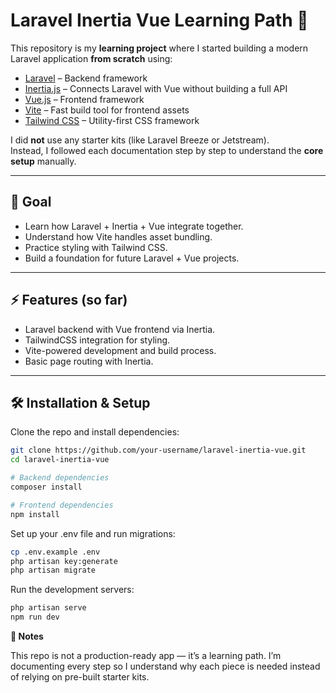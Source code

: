 # Laravel Inertia Vue Learning Path 🚀

This repository is my **learning project** where I started building a modern Laravel application **from scratch** using:

- [Laravel](https://laravel.com/docs) – Backend framework  
- [Inertia.js](https://inertiajs.com/) – Connects Laravel with Vue without building a full API  
- [Vue.js](https://vuejs.org/) – Frontend framework  
- [Vite](https://vitejs.dev/) – Fast build tool for frontend assets  
- [Tailwind CSS](https://tailwindcss.com/docs) – Utility-first CSS framework  

I did **not** use any starter kits (like Laravel Breeze or Jetstream).  
Instead, I followed each documentation step by step to understand the **core setup** manually.

---

## 🎯 Goal
- Learn how Laravel + Inertia + Vue integrate together.
- Understand how Vite handles asset bundling.
- Practice styling with Tailwind CSS.
- Build a foundation for future Laravel + Vue projects.

---

## ⚡ Features (so far)
- Laravel backend with Vue frontend via Inertia.
- TailwindCSS integration for styling.
- Vite-powered development and build process.
- Basic page routing with Inertia.

---

## 🛠️ Installation & Setup
Clone the repo and install dependencies:

```bash
git clone https://github.com/your-username/laravel-inertia-vue.git
cd laravel-inertia-vue

# Backend dependencies
composer install

# Frontend dependencies
npm install
```
Set up your .env file and run migrations:
```bash
cp .env.example .env
php artisan key:generate
php artisan migrate
```
Run the development servers:
```bash
php artisan serve
npm run dev
```

**📝 Notes**

This repo is not a production-ready app — it’s a learning path.
I’m documenting every step so I understand why each piece is needed instead of relying on pre-built starter kits.
